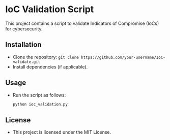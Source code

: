 # IoC Validation Script

This project contains a script to validate Indicators of Compromise (IoCs) for cybersecurity.

## Installation
- Clone the repository: `git clone https://github.com/your-username/IoC-validate.git`
- Install dependencies (if applicable).

## Usage
- Run the script as follows:
  ```bash
  python ioc_validation.py
  ```

## License
- This project is licensed under the MIT License.
